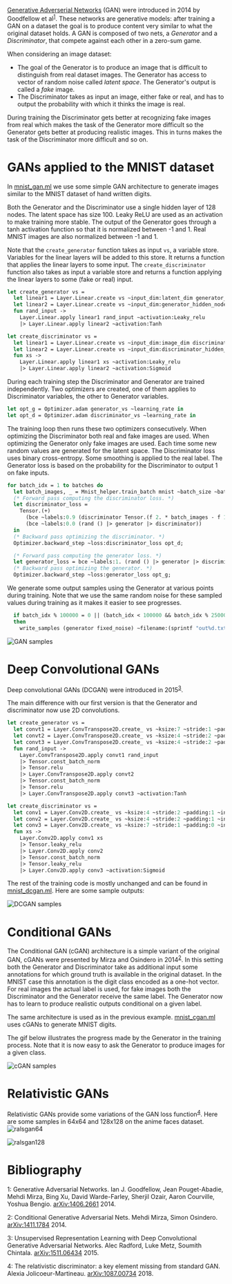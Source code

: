 [Generative Adverserial Networks](https://en.wikipedia.org/wiki/Generative_adversarial_network)
(GAN) were introduced in 2014 by Goodfellow et al<sup>[1](#bib1)</sup>. 
These networks are generative models: after training a GAN on a dataset the goal
is to produce content very similar to what the original dataset holds.
A GAN is composed of two nets, a *Generator* and a *Discriminator*, that compete
against each other in a zero-sum game.

When considering an image dataset:

* The goal of the Generator is to produce an image that is difficult to
  distinguish from real dataset images. The Generator has access to vector of
  random noise called *latent space*. The Generator's output is called
  a *fake* image.
* The Discriminator takes as input an image, either fake or real, and has to
  output the probability with which it thinks the image is real.

During training the Discriminator gets better at recognizing fake images from
real which makes the task of the Generator more difficult so the Generator gets
better at producing realistic images. This in turns makes the task of the
Discriminator more difficult and so on.

# GANs applied to the MNIST dataset

In [mnist_gan.ml](https://github.com/LaurentMazare/ocaml-torch/tree/master/examples/gan/mnist_gan.ml)
we use some simple GAN architecture to generate images similar to the MNIST dataset of hand written
digits.

Both the Generator and the Discriminator use a single hidden layer of 128 nodes.
The latent space has size 100. Leaky ReLU are used as an activation to make training more stable.
The output of the Generator goes through a tanh activation function so that it is normalized
between -1 and 1. Real MNIST images are also normalized between -1 and 1.

Note that the `create_generator` function takes as input `vs`, a variable store. Variables
for the linear layers will be added to this store. It returns a function that applies
the linear layers to some input.
The `create_discriminator` function also takes as input a variable store
and returns a function applying the linear layers to some (fake or real) input.

```ocaml
let create_generator vs =
  let linear1 = Layer.Linear.create vs ~input_dim:latent_dim generator_hidden_nodes in
  let linear2 = Layer.Linear.create vs ~input_dim:generator_hidden_nodes image_dim in
  fun rand_input ->
    Layer.Linear.apply linear1 rand_input ~activation:Leaky_relu
    |> Layer.Linear.apply linear2 ~activation:Tanh

let create_discriminator vs =
  let linear1 = Layer.Linear.create vs ~input_dim:image_dim discriminator_hidden_nodes in
  let linear2 = Layer.Linear.create vs ~input_dim:discriminator_hidden_nodes 1 in
  fun xs ->
    Layer.Linear.apply linear1 xs ~activation:Leaky_relu
    |> Layer.Linear.apply linear2 ~activation:Sigmoid
```

During each training step the Discriminator and Generator are trained independently.
Two optimizers are created, one of them applies to Discriminator variables, the
other to Generator variables.

```ocaml
let opt_g = Optimizer.adam generator_vs ~learning_rate in
let opt_d = Optimizer.adam discriminator_vs ~learning_rate in
```

The training loop then runs these two optimizers consecutively.
When optimizing the Discriminator both real and fake images are used. When
optimizing the Generator only fake images are used.
Each time some new random values are generated for the latent space.
The Discriminator loss uses binary cross-entropy. Some smoothing is applied to the real label.
The Generator loss is based on the probability for the Discriminator to output 1 on
fake inputs.

```ocaml
for batch_idx = 1 to batches do
  let batch_images, _ = Mnist_helper.train_batch mnist ~batch_size ~batch_idx in
  (* Forward pass computing the discriminator loss. *)
  let discriminator_loss =
    Tensor.(+)
      (bce ~labels:0.9 (discriminator Tensor.(f 2. * batch_images - f 1.)))
      (bce ~labels:0.0 (rand () |> generator |> discriminator))
  in
  (* Backward pass optimizing the discriminator. *)
  Optimizer.backward_step ~loss:discriminator_loss opt_d;

  (* Forward pass computing the generator loss. *)
  let generator_loss = bce ~labels:1. (rand () |> generator |> discriminator) in
  (* Backward pass optimizing the generator. *)
  Optimizer.backward_step ~loss:generator_loss opt_g;
```

We generate some output samples using the Generator at various points during
training.  Note that we use the same random noise for these sampled values
during training as it makes it easier to see progresses.

```ocaml
  if batch_idx % 100000 = 0 || (batch_idx < 100000 && batch_idx % 25000 = 0)
  then
    write_samples (generator fixed_noise) ~filename:(sprintf "out%d.txt" batch_idx)
```

![GAN samples](output_mnist_gan.gif)

# Deep Convolutional GANs

Deep convolutional GANs (DCGAN) were introduced in 2015<sup>[3](#bib3)</sup>.

The main difference with our first version is that the Generator and
discriminator now use 2D convolutions.

```ocaml
let create_generator vs =
  let convt1 = Layer.ConvTranspose2D.create_ vs ~ksize:7 ~stride:1 ~padding:0 ~input_dim:100 64 in
  let convt2 = Layer.ConvTranspose2D.create_ vs ~ksize:4 ~stride:2 ~padding:1 ~input_dim:64 32 in
  let convt3 = Layer.ConvTranspose2D.create_ vs ~ksize:4 ~stride:2 ~padding:1 ~input_dim:32 1 in
  fun rand_input ->
    Layer.ConvTranspose2D.apply convt1 rand_input
    |> Tensor.const_batch_norm
    |> Tensor.relu
    |> Layer.ConvTranspose2D.apply convt2
    |> Tensor.const_batch_norm
    |> Tensor.relu
    |> Layer.ConvTranspose2D.apply convt3 ~activation:Tanh

let create_discriminator vs =
  let conv1 = Layer.Conv2D.create_ vs ~ksize:4 ~stride:2 ~padding:1 ~input_dim:1 32 in
  let conv2 = Layer.Conv2D.create_ vs ~ksize:4 ~stride:2 ~padding:1 ~input_dim:32 64 in
  let conv3 = Layer.Conv2D.create_ vs ~ksize:7 ~stride:1 ~padding:0 ~input_dim:64 1 in
  fun xs ->
    Layer.Conv2D.apply conv1 xs
    |> Tensor.leaky_relu
    |> Layer.Conv2D.apply conv2
    |> Tensor.const_batch_norm
    |> Tensor.leaky_relu
    |> Layer.Conv2D.apply conv3 ~activation:Sigmoid
```

The rest of the training code is mostly unchanged and can be found in
[mnist_dcgan.ml](https://github.com/LaurentMazare/ocaml-torch/tree/master/examples/gan/mnist_dcgan.ml).
Here are some sample outputs:

![DCGAN samples](output_mnist_dcgan.gif)

# Conditional GANs

The Conditional GAN (cGAN) architecture is a simple variant of the original
GAN, cGANs were presented by Mirza and Osindero in 2014<sup>[2](#bib2)</sup>.
In this setting both the Generator and Discriminator take as additional input
some annotations for which ground truth is available in the original dataset.
In the MNIST case this annotation is the digit class encoded as a one-hot
vector. For real images the actual label is used, for fake images both the
Discriminator and the Generator receive the same label. The Generator now has
to learn to produce realistic outputs conditional on a given label.

The same architecture is used as in the previous example.
[mnist_cgan.ml](https://github.com/LaurentMazare/ocaml-torch/tree/master/examples/gan/mnist_cgan.ml)
uses cGANs to generate MNIST digits.

The gif below illustrates the progress made by the Generator in the training
process. Note that it is now easy to ask the Generator to produce images for
a given class.

![cGAN samples](output_mnist_cgan.gif)

# Relativistic GANs
Relativistic GANs provide some variations of the GAN loss function<sup>[4](#bib4)</sup>. 
Here are some samples in 64x64 and 128x128 on the anime faces dataset.
![ralsgan64](samples/ralsgan-anime-64.png)

![ralsgan128](samples/ralsgan-anime-128.png)

# Bibliography
<a name="bib1">1</a>: 
Generative Adversarial Networks.
Ian J. Goodfellow, Jean Pouget-Abadie, Mehdi Mirza, Bing Xu, David Warde-Farley, Sherjil Ozair, Aaron Courville, Yoshua Bengio.
[arXiv:1406.2661](https://arxiv.org/abs/1406.2661) 2014.

<a name="bib2">2</a>: 
Conditional Generative Adversarial Nets.
Mehdi Mirza, Simon Osindero.
[arXiv:1411.1784](https://arxiv.org/abs/1411.1784) 2014.

<a name="bib3">3</a>: 
Unsupervised Representation Learning with Deep Convolutional Generative Adversarial Networks.
Alec Radford, Luke Metz, Soumith Chintala.
[arXiv:1511.06434](https://arxiv.org/abs/1511.06434) 2015.

<a name="bib4">4</a>: 
The relativistic discriminator: a key element missing from standard GAN.
Alexia Jolicoeur-Martineau.
[arXiv:1087.00734](https://arxiv.org/abs/1807.00734) 2018.
